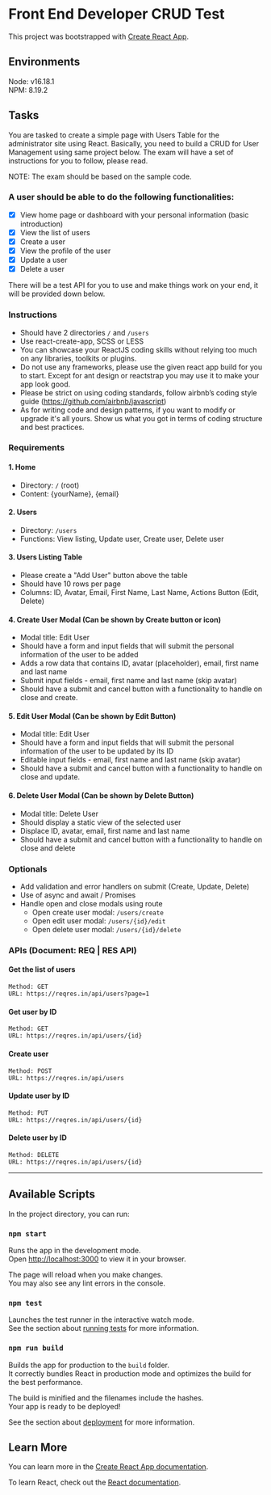 # Front End Developer CRUD Test

This project was bootstrapped with [Create React App](https://github.com/facebook/create-react-app).

## Environments

Node: v16.18.1\
NPM: 8.19.2

## Tasks

You are tasked to create a simple page with Users Table for the administrator site using React. Basically, you need to build a CRUD for User Management using same project below. The exam will have a set of instructions for you to follow, please read.

NOTE: The exam should be based on the sample code. 

### A user should be able to do the following functionalities:
- [x] View home page or dashboard with your personal information (basic introduction)
- [x] View the list of users
- [x] Create a user
- [x] View the profile of the user
- [x] Update a user
- [x] Delete a user

There will be a test API for you to use and make things work on your end, it will be provided down below.

### Instructions
- Should have 2 directories `/` and `/users`
- Use react-create-app, SCSS or LESS
- You can showcase your ReactJS coding skills without relying too much on any libraries, toolkits or plugins.
- Do not use any frameworks, please use the given react app build for you to start. Except for ant design or reactstrap you may use it to make your app look good.
- Please be strict on using coding standards, follow airbnb’s coding style guide (https://github.com/airbnb/javascript)
- As for writing code and design patterns, if you want to modify or upgrade it's all yours. Show us what you got in terms of coding structure and best practices.

### Requirements

#### 1. Home
- Directory: `/` (root)
- Content: {yourName}, {email}

#### 2. Users 
- Directory: `/users`
- Functions: View listing, Update user, Create user, Delete user

#### 3. Users Listing Table
- Please create a "Add User" button above the table
- Should have 10 rows per page
- Columns: ID, Avatar, Email, First Name, Last Name, Actions Button (Edit, Delete)

#### 4. Create User Modal (Can be shown by Create button or icon)
- Modal title: Edit User
- Should have a form and input fields that will submit the personal information of the user to be added
- Adds a row data that contains ID, avatar (placeholder), email, first name and last name
- Submit input fields - email, first name and last name (skip avatar)
- Should have a submit and cancel button with a functionality to handle on close and create.

#### 5. Edit User Modal (Can be shown by Edit Button)
- Modal title: Edit User
- Should have a form and input fields that will submit the personal information of the user to be updated by its ID
- Editable input fields - email, first name and last name (skip avatar)
- Should have a submit and cancel button with a functionality to handle on close and update.

#### 6. Delete User Modal (Can be shown by Delete Button)
- Modal title: Delete User
- Should display a static view of the selected user
- Displace ID, avatar, email, first name and last name
- Should have a submit and cancel button with a functionality to handle on close and delete

### Optionals
- Add validation and error handlers on submit (Create, Update, Delete)
- Use of async and await / Promises
- Handle open and close modals using route
   - Open create user modal: `/users/create`
   - Open edit user modal: `/users/{id}/edit`
   - Open delete user modal: `/users/{id}/delete`

### APIs (Document: REQ | RES API)

#### Get the list of users
```
Method: GET
URL: https://reqres.in/api/users?page=1
```

#### Get user by ID
```
Method: GET
URL: https://reqres.in/api/users/{id}
```

#### Create user
```
Method: POST
URL: https://reqres.in/api/users
```

#### Update user by ID
```
Method: PUT
URL: https://reqres.in/api/users/{id}
```

#### Delete user by ID
```
Method: DELETE
URL: https://reqres.in/api/users/{id}
```

--------------------------------------------------------------------------------

## Available Scripts

In the project directory, you can run:

### `npm start`

Runs the app in the development mode.\
Open [http://localhost:3000](http://localhost:3000) to view it in your browser.

The page will reload when you make changes.\
You may also see any lint errors in the console.

### `npm test`

Launches the test runner in the interactive watch mode.\
See the section about [running tests](https://facebook.github.io/create-react-app/docs/running-tests) for more information.

### `npm run build`

Builds the app for production to the `build` folder.\
It correctly bundles React in production mode and optimizes the build for the best performance.

The build is minified and the filenames include the hashes.\
Your app is ready to be deployed!

See the section about [deployment](https://facebook.github.io/create-react-app/docs/deployment) for more information.

## Learn More

You can learn more in the [Create React App documentation](https://facebook.github.io/create-react-app/docs/getting-started).

To learn React, check out the [React documentation](https://reactjs.org/).
